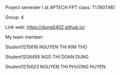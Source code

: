 Project semester I at APTECH FPT class: T1.1907.M0 

Group: 4

Link web: https://dung0402.github.io/

My team member:

Student1215618
NGUYEN THI KIM THO

Student1208495
NGO THI DOAN DUNG

Student1215623
NGUYEN THI PHUONG HUYEN
